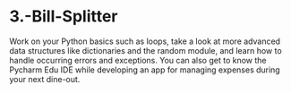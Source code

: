 # 3.-Bill-Splitter
 Work on your Python basics such as loops, take a look at more advanced data structures like dictionaries and the random module, and learn how to handle occurring errors and exceptions. You can also get to know the Pycharm Edu IDE while developing an app for managing expenses during your next dine-out.
